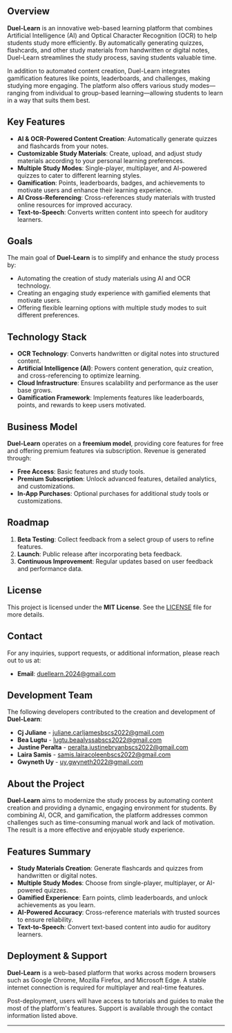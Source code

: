 ## Overview

**Duel-Learn** is an innovative web-based learning platform that combines Artificial Intelligence (AI) and Optical Character Recognition (OCR) to help students study more efficiently. By automatically generating quizzes, flashcards, and other study materials from handwritten or digital notes, Duel-Learn streamlines the study process, saving students valuable time.

In addition to automated content creation, Duel-Learn integrates gamification features like points, leaderboards, and challenges, making studying more engaging. The platform also offers various study modes—ranging from individual to group-based learning—allowing students to learn in a way that suits them best.

## Key Features

- **AI & OCR-Powered Content Creation**: Automatically generate quizzes and flashcards from your notes.
- **Customizable Study Materials**: Create, upload, and adjust study materials according to your personal learning preferences.
- **Multiple Study Modes**: Single-player, multiplayer, and AI-powered quizzes to cater to different learning styles.
- **Gamification**: Points, leaderboards, badges, and achievements to motivate users and enhance their learning experience.
- **AI Cross-Referencing**: Cross-references study materials with trusted online resources for improved accuracy.
- **Text-to-Speech**: Converts written content into speech for auditory learners.

## Goals

The main goal of **Duel-Learn** is to simplify and enhance the study process by:

- Automating the creation of study materials using AI and OCR technology.
- Creating an engaging study experience with gamified elements that motivate users.
- Offering flexible learning options with multiple study modes to suit different preferences.

## Technology Stack

- **OCR Technology**: Converts handwritten or digital notes into structured content.
- **Artificial Intelligence (AI)**: Powers content generation, quiz creation, and cross-referencing to optimize learning.
- **Cloud Infrastructure**: Ensures scalability and performance as the user base grows.
- **Gamification Framework**: Implements features like leaderboards, points, and rewards to keep users motivated.

## Business Model

**Duel-Learn** operates on a **freemium model**, providing core features for free and offering premium features via subscription. Revenue is generated through:

- **Free Access**: Basic features and study tools.
- **Premium Subscription**: Unlock advanced features, detailed analytics, and customizations.
- **In-App Purchases**: Optional purchases for additional study tools or customizations.

## Roadmap

1. **Beta Testing**: Collect feedback from a select group of users to refine features.
2. **Launch**: Public release after incorporating beta feedback.
3. **Continuous Improvement**: Regular updates based on user feedback and performance data.

## License

This project is licensed under the **MIT License**. See the [LICENSE](LICENSE) file for more details.

## Contact

For any inquiries, support requests, or additional information, please reach out to us at:

- **Email**: [duellearn.2024@gmail.com](mailto:duellearn.2024@gmail.com)

## Development Team

The following developers contributed to the creation and development of **Duel-Learn**:

- **Cj Juliane** - [juliane.carljamesbscs2022@gmail.com](mailto:juliane.carljamesbscs2022@gmail.com)
- **Bea Lugtu** - [lugtu.beaalyssabscs2022@gmail.com](mailto:lugtu.beaalyssabscs2022@gmail.com)
- **Justine Peralta** - [peralta.justinebryanbscs2022@gmail.com](mailto:peralta.justinebryanbscs2022@gmail.com)
- **Laira Samis** - [samis.lairacoleenbscs2022@gmail.com](mailto:samis.lairacoleenbscs2022@gmail.com)
- **Gwyneth Uy** - [uy.gwyneth2022@gmail.com](mailto:uy.gwynethbscs2022@gmail.com)

## About the Project

**Duel-Learn** aims to modernize the study process by automating content creation and providing a dynamic, engaging environment for students. By combining AI, OCR, and gamification, the platform addresses common challenges such as time-consuming manual work and lack of motivation. The result is a more effective and enjoyable study experience.

## Features Summary

- **Study Materials Creation**: Generate flashcards and quizzes from handwritten or digital notes.
- **Multiple Study Modes**: Choose from single-player, multiplayer, or AI-powered quizzes.
- **Gamified Experience**: Earn points, climb leaderboards, and unlock achievements as you learn.
- **AI-Powered Accuracy**: Cross-reference materials with trusted sources to ensure reliability.
- **Text-to-Speech**: Convert text-based content into audio for auditory learners.

## Deployment & Support

**Duel-Learn** is a web-based platform that works across modern browsers such as Google Chrome, Mozilla Firefox, and Microsoft Edge. A stable internet connection is required for multiplayer and real-time features.

Post-deployment, users will have access to tutorials and guides to make the most of the platform's features. Support is available through the contact information listed above.

---
